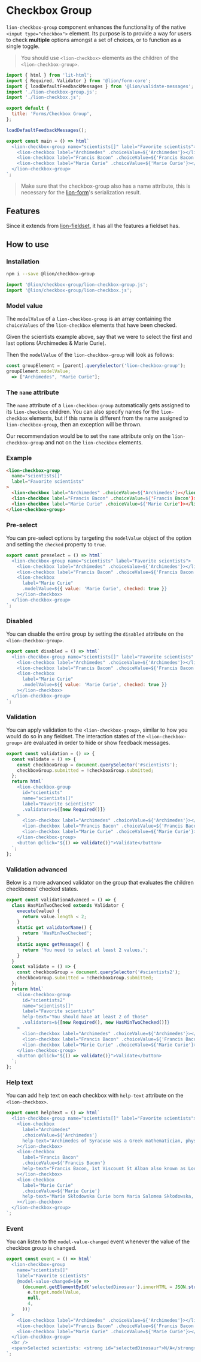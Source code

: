[//]: # 'AUTO INSERT HEADER PREPUBLISH'

# Checkbox Group

`lion-checkbox-group` component enhances the functionality of the native `<input type="checkbox">` element.
Its purpose is to provide a way for users to check **multiple** options amongst a set of choices, or to function as a single toggle.

> You should use `<lion-checkbox>` elements as the children of the `<lion-checkbox-group>`.

```js script
import { html } from 'lit-html';
import { Required, Validator } from '@lion/form-core';
import { loadDefaultFeedbackMessages } from '@lion/validate-messages';
import './lion-checkbox-group.js';
import './lion-checkbox.js';

export default {
  title: 'Forms/Checkbox Group',
};

loadDefaultFeedbackMessages();
```

```js story
export const main = () => html`
  <lion-checkbox-group name="scientists[]" label="Favorite scientists">
    <lion-checkbox label="Archimedes" .choiceValue=${'Archimedes'}></lion-checkbox>
    <lion-checkbox label="Francis Bacon" .choiceValue=${'Francis Bacon'}></lion-checkbox>
    <lion-checkbox label="Marie Curie" .choiceValue=${'Marie Curie'}></lion-checkbox>
  </lion-checkbox-group>
`;
```

> Make sure that the checkbox-group also has a name attribute, this is necessary for the [lion-form](?path=/docs/forms-form-overview--main)'s serialization result.

## Features

Since it extends from [lion-fieldset](?path=/docs/forms-fieldset-overview--main),
it has all the features a fieldset has.

## How to use

### Installation

```bash
npm i --save @lion/checkbox-group
```

```js
import '@lion/checkbox-group/lion-checkbox-group.js';
import '@lion/checkbox-group/lion-checkbox.js';
```

### Model value

The `modelValue` of a `lion-checkbox-group` is an array containing the `choiceValues` of the `lion-checkbox` elements that have been checked.

Given the scientists example above, say that we were to select the first and last options
(Archimedes & Marie Curie).

Then the `modelValue` of the `lion-checkbox-group` will look as follows:

```js
const groupElement = [parent].querySelector('lion-checkbox-group');
groupElement.modelValue;
  => ["Archimedes", "Marie Curie"];
```

### The `name` attribute

The `name` attribute of a `lion-checkbox-group` automatically gets assigned to its `lion-checkbox` children. You can also specify names for the `lion-checkbox` elements, but if this name is different from the name assigned to `lion-checkbox-group`, then an exception will be thrown.

Our recommendation would be to set the `name` attribute only on the `lion-checkbox-group` and not on the `lion-checkbox` elements.

### Example

```html
<lion-checkbox-group
  name="scientists[]"
  label="Favorite scientists"
>
  <lion-checkbox label="Archimedes" .choiceValue=${'Archimedes'}></lion-checkbox>
  <lion-checkbox label="Francis Bacon" .choiceValue=${'Francis Bacon'}></lion-checkbox>
  <lion-checkbox label="Marie Curie" .choiceValue=${'Marie Curie'}></lion-checkbox>
</lion-checkbox-group>
```

### Pre-select

You can pre-select options by targeting the `modelValue` object of the option and setting the `checked` property to `true`.

```js preview-story
export const preselect = () => html`
  <lion-checkbox-group name="scientists" label="Favorite scientists">
    <lion-checkbox label="Archimedes" .choiceValue=${'Archimedes'}></lion-checkbox>
    <lion-checkbox label="Francis Bacon" .choiceValue=${'Francis Bacon'} checked></lion-checkbox>
    <lion-checkbox
      label="Marie Curie"
      .modelValue=${{ value: 'Marie Curie', checked: true }}
    ></lion-checkbox>
  </lion-checkbox-group>
`;
```

### Disabled

You can disable the entire group by setting the `disabled` attribute on the `<lion-checkbox-group>`.

```js preview-story
export const disabled = () => html`
  <lion-checkbox-group name="scientists[]" label="Favorite scientists" disabled>
    <lion-checkbox label="Archimedes" .choiceValue=${'Archimedes'}></lion-checkbox>
    <lion-checkbox label="Francis Bacon" .choiceValue=${'Francis Bacon'}></lion-checkbox>
    <lion-checkbox
      label="Marie Curie"
      .modelValue=${{ value: 'Marie Curie', checked: true }}
    ></lion-checkbox>
  </lion-checkbox-group>
`;
```

### Validation

You can apply validation to the `<lion-checkbox-group>`, similar to how you would do so in any fieldset.
The interaction states of the `<lion-checkbox-group>` are evaluated in order to hide or show feedback messages.

```js preview-story
export const validation = () => {
  const validate = () => {
    const checkboxGroup = document.querySelector('#scientists');
    checkboxGroup.submitted = !checkboxGroup.submitted;
  };
  return html`
    <lion-checkbox-group
      id="scientists"
      name="scientists[]"
      label="Favorite scientists"
      .validators=${[new Required()]}
    >
      <lion-checkbox label="Archimedes" .choiceValue=${'Archimedes'}></lion-checkbox>
      <lion-checkbox label="Francis Bacon" .choiceValue=${'Francis Bacon'}></lion-checkbox>
      <lion-checkbox label="Marie Curie" .choiceValue=${'Marie Curie'}></lion-checkbox>
    </lion-checkbox-group>
    <button @click="${() => validate()}">Validate</button>
  `;
};
```

### Validation advanced

Below is a more advanced validator on the group that evaluates the children checkboxes' checked states.

```js preview-story
export const validationAdvanced = () => {
  class HasMinTwoChecked extends Validator {
    execute(value) {
      return value.length < 2;
    }
    static get validatorName() {
      return 'HasMinTwoChecked';
    }
    static async getMessage() {
      return 'You need to select at least 2 values.';
    }
  }
  const validate = () => {
    const checkboxGroup = document.querySelector('#scientists2');
    checkboxGroup.submitted = !checkboxGroup.submitted;
  };
  return html`
    <lion-checkbox-group
      id="scientists2"
      name="scientists[]"
      label="Favorite scientists"
      help-text="You should have at least 2 of those"
      .validators=${[new Required(), new HasMinTwoChecked()]}
    >
      <lion-checkbox label="Archimedes" .choiceValue=${'Archimedes'}></lion-checkbox>
      <lion-checkbox label="Francis Bacon" .choiceValue=${'Francis Bacon'}></lion-checkbox>
      <lion-checkbox label="Marie Curie" .choiceValue=${'Marie Curie'}></lion-checkbox>
    </lion-checkbox-group>
    <button @click="${() => validate()}">Validate</button>
  `;
};
```

### Help text

You can add help text on each checkbox with `help-text` attribute on the `<lion-checkbox>`.

```js preview-story
export const helpText = () => html`
  <lion-checkbox-group name="scientists[]" label="Favorite scientists">
    <lion-checkbox
      label="Archimedes"
      .choiceValue=${'Archimedes'}
      help-text="Archimedes of Syracuse was a Greek mathematician, physicist, engineer, inventor, and astronomer"
    ></lion-checkbox>
    <lion-checkbox
      label="Francis Bacon"
      .choiceValue=${'Francis Bacon'}
      help-text="Francis Bacon, 1st Viscount St Alban also known as Lord Verulam, was an English philosopher and statesman who served as Attorney General and as Lord Chancellor of England"
    ></lion-checkbox>
    <lion-checkbox
      label="Marie Curie"
      .choiceValue=${'Marie Curie'}
      help-text="Marie Skłodowska Curie born Maria Salomea Skłodowska, was a Polish and naturalized-French physicist and chemist who conducted pioneering research on radioactivity"
    ></lion-checkbox>
  </lion-checkbox-group>
`;
```

### Event

You can listen to the `model-value-changed` event whenever the value of the checkbox group is changed.

```js preview-story
export const event = () => html`
  <lion-checkbox-group
    name="scientists[]"
    label="Favorite scientists"
    @model-value-changed=${e =>
      (document.getElementById('selectedDinosaur').innerHTML = JSON.stringify(
        e.target.modelValue,
        null,
        4,
      ))}
  >
    <lion-checkbox label="Archimedes" .choiceValue=${'Archimedes'}></lion-checkbox>
    <lion-checkbox label="Francis Bacon" .choiceValue=${'Francis Bacon'}></lion-checkbox>
    <lion-checkbox label="Marie Curie" .choiceValue=${'Marie Curie'}></lion-checkbox>
  </lion-checkbox-group>
  <br />
  <span>Selected scientists: <strong id="selectedDinosaur">N/A</strong></span>
`;
```
